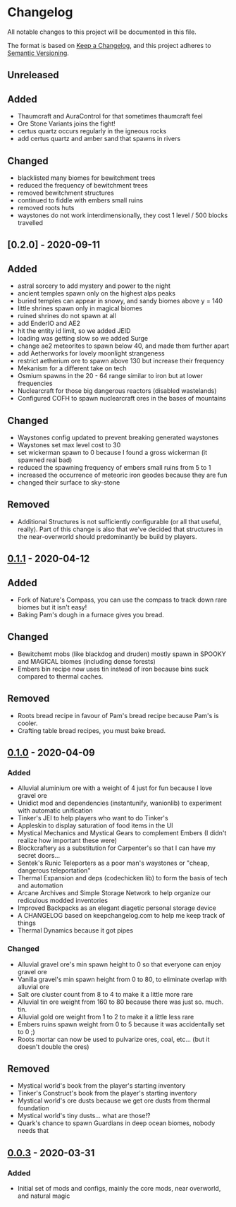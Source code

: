 # Changelog

All notable changes to this project will be documented in this file.

The format is based on [Keep a Changelog](https://keepachangelog.com/en/1.0.0/),
and this project adheres to [Semantic Versioning](https://semver.org/spec/v2.0.0.html).

## Unreleased

## Added
 - Thaumcraft and AuraControl for that sometimes thaumcraft feel
 - Ore Stone Variants joins the fight!
 - certus quartz occurs regularly in the igneous rocks
 - add certus quartz and amber sand that spawns in rivers

## Changed
 - blacklisted many biomes for bewitchment trees
 - reduced the frequency of bewitchment trees
 - removed bewitchment structures
 - continued to fiddle with embers small ruins
 - removed roots huts
 - waystones do not work interdimensionally, they cost 1 level / 500 blocks travelled

## [0.2.0] - 2020-09-11

## Added
 - astral sorcery to add mystery and power to the night
 - ancient temples spawn only on the highest alps peaks
 - buried temples can appear in snowy, and sandy biomes above y = 140
 - little shrines spawn only in magical biomes
 - ruined shrines do not spawn at all
 - add EnderIO and AE2 
 - hit the entity id limit, so we added JEID
 - loading was getting slow so we added Surge
 - change ae2 meteorites to spawn below 40, and made them further apart
 - add Aetherworks for lovely moonlight strangeness
 - restrict aetherium ore to spawn above 130 but increase their frequency
 - Mekanism for a different take on tech
 - Osmium spawns in the 20 - 64 range similar to iron but at lower frequencies
 - Nuclearcraft for those big dangerous reactors (disabled wastelands)
 - Configured COFH to spawn nuclearcraft ores in the bases of mountains

## Changed
 - Waystones config updated to prevent breaking generated waystones
 - Waystones set max level cost to 30
 - set wickerman spawn to 0 because I found a gross wickerman (it spawned real bad)
 - reduced the spawning frequency of embers small ruins from 5 to 1
 - increased the occurrence of meteoric iron geodes because they are fun
 - changed their surface to sky-stone

## Removed
 - Additional Structures is not sufficiently configurable (or all that useful, really).
   Part of this change is also that we've decided that structures in the near-overworld
   should predominantly be build by players.

## [0.1.1] - 2020-04-12

## Added

 - Fork of Nature's Compass, you can use the compass to track down rare biomes but it isn't easy!
 - Baking Pam's dough in a furnace gives you bread.

## Changed

 - Bewitchemt mobs (like blackdog and druden) mostly spawn in SPOOKY and MAGICAL biomes (including dense forests)
 - Embers bin recipe now uses tin instead of iron because bins suck compared to thermal caches.

## Removed

 - Roots bread recipe in favour of Pam's bread recipe because Pam's is cooler.
 - Crafting table bread recipes, you must bake bread.

## [0.1.0] - 2020-04-09

### Added

 - Alluvial aluminium ore with a weight of 4 just for fun because I love gravel ore
 - Unidict mod and dependencies (instantunify, wanionlib) to experiment with automatic unification
 - Tinker's JEI to help players who want to do Tinker's
 - Appleskin to display saturation of food items in the UI
 - Mystical Mechanics and Mystical Gears to complement Embers (I didn't realize how important these were)
 - Blockcraftery as a substitution for Carpenter's so that I can have my secret doors...
 - Sentek's Runic Teleporters as a poor man's waystones or "cheap, dangerous teleportation"
 - Thermal Expansion and deps (codechicken lib) to form the basis of tech and automation
 - Arcane Archives and Simple Storage Network to help organize our rediculous modded inventories
 - Improved Backpacks as an elegant diagetic personal storage device
 - A CHANGELOG based on keepchangelog.com to help me keep track of things
 - Thermal Dynamics because it got pipes

### Changed

 - Alluvial gravel ore's min spawn height to 0 so that everyone can enjoy gravel ore
 - Vanilla gravel's min spawn height from 0 to 80, to eliminate overlap with alluvial ore
 - Salt ore cluster count from 8 to 4 to make it a little more rare
 - Alluvial tin ore weight from 160 to 80 because there was just so. much. tin.
 - Alluvial gold ore weight from 1 to 2 to make it a little less rare
 - Embers ruins spawn weight from 0 to 5 because it was accidentally set to 0 ;)
 - Roots mortar can now be used to pulvarize ores, coal, etc... (but it doesn't double the ores)

## Removed

 - Mystical world's book from the player's starting inventory
 - Tinker's Construct's book from the player's starting inventory
 - Mystical world's ore dusts because we get ore dusts from thermal foundation
 - Mystical world's tiny dusts... what are those!?
 - Quark's chance to spawn Guardians in deep ocean biomes, nobody needs that

## [0.0.3] - 2020-03-31

### Added

 - Initial set of mods and configs, mainly the core mods, near overworld, and natural magic

[0.1.1]: https://github.com/variousauthors/tato6/compare/bfa9e10...5f9e492
[0.1.0]: https://github.com/variousauthors/tato6/compare/512f69a...ae3ba
[0.0.3]: https://github.com/variousauthors/tato6/commit/79e36bc1ca9d608caa418b146af19011386f780e
